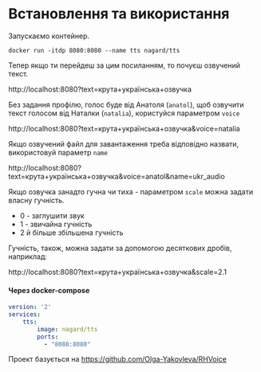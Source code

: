 # Встановлення та використання

Запускаємо контейнер.

`docker run -itdp 8080:8080 --name tts nagard/tts`

Тепер якщо ти перейдеш за цим посиланням, то почуєш озвучений текст.

http://localhost:8080?text=крута+українська+озвучка

Без задання профілю, голос буде від Анатоля (`anatol`), щоб озвучити текст голосом від Наталки (`natalia`), користуйся параметром `voice`

http://localhost:8080?text=крута+українська+озвучка&voice=natalia

Якщо озвучений файл для завантаження треба відповідно назвати, використовуй параметр `name`

http://localhost:8080?text=крута+українська+озвучка&voice=anatol&name=ukr_audio

Якщо озвучка занадто гучна чи тиха - параметром `scale` можна задати власну гучність.
* 0 - заглушити звук
* 1 - звичайна гучність
* 2 й більше збільшена гучність

Гучність, також, можна задати за допомогою десяткових дробів, наприклад:

http://localhost:8080?text=крута+українська+озвучка&scale=2.1


#### Через docker-compose

```yaml
version: '2'
services:
    tts:
        image: nagard/tts
        ports:
          - "8088:8080"
```

Проект базується на https://github.com/Olga-Yakovleva/RHVoice
